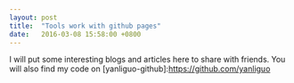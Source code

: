 ```yaml
---
layout:	post
title:	"Tools work with github pages"
date:	2016-03-08 15:58:00 +0800
---
```


I will put some interesting blogs and articles here to share with friends.
You will also find my code on
[yanliguo-github]:https://github.com/yanliguo


